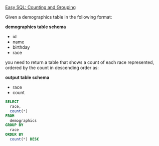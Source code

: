[Easy SQL: Counting and Grouping](https://www.codewars.com/kata/easy-sql-counting-and-grouping)

Given a demographics table in the following format:

**demographics table schema**

- id
- name
- birthday
- race

you need to return a table that shows a count of each race represented, ordered by the count in descending order as:

**output table schema**

- race
- count

```sql
SELECT
  race,
  count(*)
FROM
  demographics
GROUP BY
  race
ORDER BY
  count(*) DESC
```
